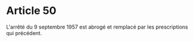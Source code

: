 # Article 50

L'arrêté du 9 septembre 1957 est abrogé et remplacé par les prescriptions qui précédent.
